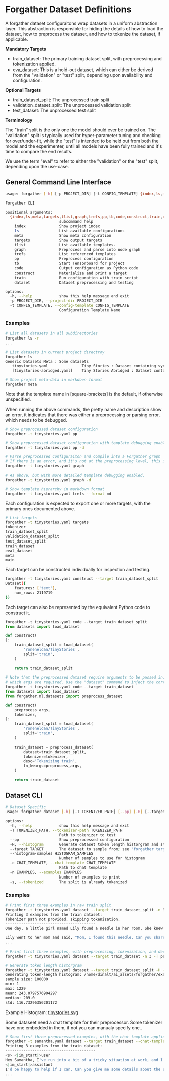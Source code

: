 # Forgather Dataset Definitions

A forgather dataset configuraitons wrap datasets in a uniform abstraction layer. This abstraction is responsible for hiding the details of how to load the dataset, how to preprocess the dataset, and how to tokenize the dataset, if applicable.

**Mandatory Targets**

- train_dataset: The primary training dataset split, with preprocessing and tokenization applied.
- eva_dataset: This is a hold-out dataset, which can either be derived from the "validation" or "test" split, depending upon availability and configuration.

**Optional Targets**

- train_dataset_split: The unprocessed train split
- validation_dataset_split: The unprocessed validation split
- test_dataset: The unprocessed test split

 **Terminology**

 The "train" split is the only one the model should ever be trained on. The "validation" split is typically used for hyper-parameter tuning and checking for over/under-fit, while the "test" is intended to be held out from both the model and the experimenter, until all models have been fully trained and it's time to compare the end results.

 We use the term "eval" to refer to either the "validation" or the "test" split, depending upon the use-case.

## General Command Line Interface

```bash
usage: forgather [-h] [-p PROJECT_DIR] [-t CONFIG_TEMPLATE] {index,ls,meta,targets,tlist,graph,trefs,pp,tb,code,construct,train,dataset} ...

Forgather CLI

positional arguments:
  {index,ls,meta,targets,tlist,graph,trefs,pp,tb,code,construct,train,dataset}
                        subcommand help
    index               Show project index
    ls                  List available configurations
    meta                Show meta configuration
    targets             Show output targets
    tlist               List available templates.
    graph               Preprocess and parse into node graph
    trefs               List referenced templates
    pp                  Preprocess configuration
    tb                  Start Tensorboard for project
    code                Output configuration as Python code
    construct           Materialize and print a target
    train               Run configuration with train script
    dataset             Dataset preprocessing and testing

options:
  -h, --help            show this help message and exit
  -p PROJECT_DIR, --project-dir PROJECT_DIR
  -t CONFIG_TEMPLATE, --config-template CONFIG_TEMPLATE
                        Configuration Template Name
```

### Examples

 ```bash
# List all datasets in all subdirectories
forgather ls -r
...

# List datasets in current project directroy
forgather ls
Generic Datasets Meta : Some datasets
    tinystories.yaml               Tiny Stories : Dataset containing synthetically generated (by GPT-3.5 and GPT-4) short stories that only use a small vocabulary.
    [tinystories-abridged.yaml]    Tiny Stories Abridged : Dataset containing synthetically generated (by GPT-3.5 and GPT-4) short stories that only use a small vocabulary.

# Show project meta-data in markdown format
forgather meta
```

Note that the template name in \[square-brackets\] is the default, if otherwise unspecified.

When running the above commands, the pretty name and description show an error, it indicates that there was either a preprocessing or parsing error, which needs to be debugged.

```bash
# Show preprocessed dataset configuration
forgather -t tinystories.yaml pp

# Show preprocessed dataset configuration with template debugging enabled
forgather -t tinystories.yaml pp -d

# Parse preprocessed configuraiton and compile into a Forgather graph
# If there is an error, and it's not at the preprocessing level, this is the next place to look.
forgather -t tinystories.yaml graph

# As above, but with more detailed template debugging enabled.
forgather -t tinystories.yaml graph -d

# Show template hierarchy in markdown format
forgather -t tinystories.yaml trefs --format md
```
Each configuration is expected to export one or more targets, with the primary ones documented above.

```bash
# List targets
forgather -t tinystories.yaml targets
tokenizer
train_dataset_split
validation_dataset_split
test_dataset_split
train_dataset
eval_dataset
meta
main
```
Each target can be constructed individually for inspection and testing.

```bash
forgather -t tinystories.yaml construct --target train_dataset_split
Dataset({
    features: ['text'],
    num_rows: 2119719
})
```

Each target can also be represented by the equivalent Python code to construct it.

```python
forgather -t tinystories.yaml code --target train_dataset_split
from datasets import load_dataset

def construct(
):
    train_dataset_split = load_dataset(
        'roneneldan/TinyStories',
        split='train',
    )
    
    return train_dataset_split

# Note that the preprocessed dataset require arguments to be passed in; this will prevent "construct" from working, as it does not know
# which args are required. Use the "dataset" command to inject the correct arguments.
forgather -t tinystories.yaml code --target train_dataset      
from datasets import load_dataset
from forgather.ml.datasets import preprocess_dataset

def construct(
    preprocess_args,
    tokenizer,
):
    train_dataset_split = load_dataset(
        'roneneldan/TinyStories',
        split='train',
    )

    train_dataset = preprocess_dataset(
        dataset=train_dataset_split,
        tokenizer=tokenizer,
        desc='Tokenizing train',
        fn_kwargs=preprocess_args,
    )
    
    return train_dataset
```

## Dataset CLI

```bash
# Dataset Specific
usage: forgather dataset [-h] [-T TOKENIZER_PATH] [--pp] [-H] [--target TARGET] [--histogram-samples HISTOGRAM_SAMPLES] [-c CHAT_TEMPLATE] [-n EXAMPLES] [-s]

options:
  -h, --help            show this help message and exit
  -T TOKENIZER_PATH, --tokenizer-path TOKENIZER_PATH
                        Path to tokenizer to test
  --pp                  Show preprocessed configuration
  -H, --histogram       Generate dataset token length historgram and statistics
  --target TARGET       The dataset to sample from; see "forgather targets"
  --histogram-samples HISTOGRAM_SAMPLES
                        Number of samples to use for histogram
  -c CHAT_TEMPLATE, --chat-template CHAT_TEMPLATE
                        Path to chat template
  -n EXAMPLES, --examples EXAMPLES
                        Number of examples to print
  -s, --tokenized       The split is already tokenized
```

### Examples

```bash
# Print first three examples in raw train split
forgather -t tinystories.yaml dataset --target train_dataset_split -n 3
Printing 3 examples from the train dataset:
Tokenizer path not provided, skipping tokenization.
----------------------------------------
One day, a little girl named Lily found a needle in her room. She knew it was difficult to play with it because it was sharp. Lily wanted to share the needle with her mom, so she could sew a button on her shirt.

Lily went to her mom and said, "Mom, I found this needle. Can you share it with me and sew my shirt?" Her mom smiled and said, "Yes, Lily, we can share the needle and fix your shirt."
...
```

```bash
# Print first three examples, with preprocessing, tokenization, and decoding the resuult
forgather -t tinystories.yaml dataset --target train_dataset -n 3 -T path/to/tokenizer

# Generate token length historgram
forgather -t tinystories.yaml dataset --target train_dataset_split -H -T ~/ai_assets/models/llama-2-7b-fg --histogram-samples 100000
Generating token-length histogram: /home/dinalt/ai_assets/forgather/examples/datasets/roneneldan/tinystories.svg
sample size: 100000
min: 1
max: 1229
mean: 243.0797576904297
median: 209.0
std: 116.73296356201172
```
Example Histogram: [tinystories.svg](roneneldan/tinystories.svg)

Some dataseet need a chat template for their preprocessor. Some tokenizer have one embedded in them, if not you can manualy specify one..

```bash
# Show first three preprocessed examples, with the chat template applied, tokenized, and decoded
forgather -t samantha.yaml dataset --target train_dataset --chat-template ../../../chat_templates/chatml.jinja -T ~/ai_assets/models/llama-2-7b-fg -n 3
Printing 3 examples from the train dataset:                                                                                                                                                                                                                                                                                  
----------------------------------------                                                                                                                                                                                                                                                                                     
<s> <|im_start|>user
Hey Samantha, I've run into a bit of a tricky situation at work, and I'm not sure how to handle it. Do you have any advice?<|im_end|>
<|im_start|>assistant
I'd be happy to help if I can. Can you give me some details about the situation you're facing?<|im_end|>
...
```
